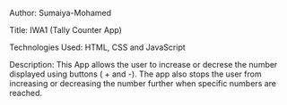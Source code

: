 Author: Sumaiya-Mohamed

Title: IWA1 (Tally Counter App)

Technologies Used: HTML, CSS and JavaScript

Description: This App allows the user to increase or decrese the number displayed  using buttons ( + and -).
   The app also stops the user from increasing or decreasing the number further when specific numbers are reached.
